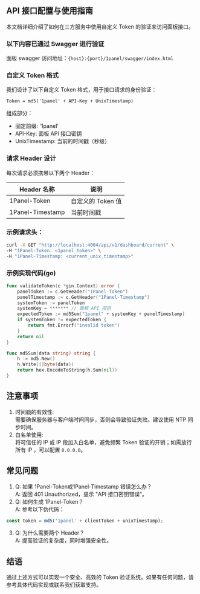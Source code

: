 ## API 接口配置与使用指南

本文档详细介绍了如何在三方服务中使用自定义 Token 的验证来访问面板接口。

### 以下内容已通过 Swagger 进行验证
面板 swagger 访问地址：`{host}:{port}/1panel/swagger/index.html`

### 自定义 Token 格式

我们设计了以下自定义 Token 格式，用于接口请求的身份验证：

```text
Token = md5('1panel' + API-Key + UnixTimestamp)
```
组成部分：

- 固定前缀: '1panel'
- API-Key: 面板 API 接口密钥
- UnixTimestamp: 当前的时间戳（秒级）

### 请求 Header 设计

每次请求必须携带以下两个 Header：

| Header 名称        | 说明              |
|------------------|--------------------|
| 1Panel-Token     | 自定义的 Token 值    |
| 1Panel-Timestamp | 当前时间戳           |

### 示例请求头：
```bash
curl -X GET "http://localhost:4004/api/v1/dashboard/current" \
-H "1Panel-Token: <1panel_token>" \
-H "1Panel-Timestamp: <current_unix_timestamp>"
```

### 示例实现代码(go)

```go
func validateToken(c *gin.Context) error {
    panelToken := c.GetHeader("1Panel-Token")
    panelTimestamp := c.GetHeader("1Panel-Timestamp")
    systemToken := panelToken
    systemKey = ******* // 面板 API 密钥
    expectedToken := md5Sum("1panel" + systemKey + panelTimestamp)
    if systemToken != expectedToken {
        return fmt.Errorf("invalid token")
    }
    return nil
}

func md5Sum(data string) string {
    h := md5.New()
    h.Write([]byte(data))
    return hex.EncodeToString(h.Sum(nil))
}
```

## 注意事项

1.	时间戳的有效性:   
需要确保服务器与客户端时间同步，否则会导致验证失败。建议使用 NTP 同步时间。
2.	白名单使用:  
将可信任的 IP 或 IP 段加入白名单，避免频繁 Token 验证的开销；如需放行所有 IP ，可以配置 `0.0.0.0`。

## 常见问题

1.	Q: 如果 1Panel-Token或1Panel-Timestamp 错误怎么办？  
    A: 返回 401 Unauthorized，提示 "API 接口密钥错误"。  
2.	Q: 如何生成 1Panel-Token？  
    A: 参考以下伪代码：
```javascript
const token = md5('1panel' + clientToken + unixTimestamp);
```
3. Q: 为什么需要两个 Header？  
   A: 提高验证的复杂度，同时增强安全性。


## 结语

通过上述方式可以实现一个安全、高效的 Token 验证系统。如果有任何问题，请参考具体代码实现或联系我们获取支持。